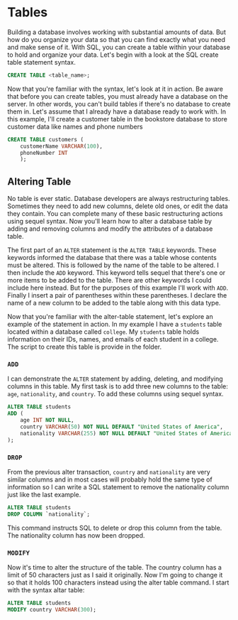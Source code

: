 # Tables

Building a database involves working with substantial amounts of data. But how do you organize your data so that you can find exactly what you need and make sense of it. With SQL, you can create a table within your database to hold and organize your data. Let's begin with a look at the SQL create table statement syntax.


```sql
CREATE TABLE <table_name>;

```

Now that you're familiar with the syntax, let's look at it in action. Be aware that before you can create tables, you must already have a database on the server. In other words, you can't build tables if there's no database to create them in. Let's assume that I already have a database ready to work with. In this example, I'll create a customer table in the bookstore database to store customer data like names and phone numbers


```sql
CREATE TABLE customers (
	customerName VARCHAR(100),
	phoneNumber INT
	);

```


## Altering Table

No table is ever static. Database developers are always restructuring tables. Sometimes they need to add new columns, delete old ones, or edit the data they contain. You can complete many of these basic restructuring actions using sequel syntax. Now you'll learn how to alter a database table by adding and removing columns and modify the attributes of a database table. 

The first part of an `ALTER` statement is the `ALTER TABLE` keywords. These keywords informed the database that there was a table whose contents must be altered. This is followed by the name of the table to be altered. I then include the `ADD` keyword. This keyword tells sequel that there's one or more items to be added to the table. There are other keywords I could include here instead. But for the purposes of this example I'll work with `ADD`. Finally I insert a pair of parentheses within these parentheses. I declare the name of a new column to be added to the table along with this data type.

Now that you're familiar with the alter-table statement, let's explore an example of the statement in action. In my example I have a `students` table located within a database called `college`. My `students` table holds information on their IDs, names, and emails of each student in a college. The script to create this table is provide in the folder.


### `ADD`

I can demonstrate the `ALTER` statement by adding, deleting, and modifying columns in this table. My first task is to add three new columns to the table: `age`, `nationality`, and `country`. To add these columns using sequel syntax.


```sql
ALTER TABLE students
ADD (
	age INT NOT NULL,
	country VARCHAR(50) NOT NULL DEFAULT "United States of America",
	nationality VARCHAR(255) NOT NULL DEFAULT "United States of America"
);
```


### `DROP`

From the previous alter transaction, `country` and `nationality` are very similar columns and in most cases will probably hold the same type of information so I can write a SQL statement to remove the nationality column just like the last example.


```sql
ALTER TABLE students
DROP COLUMN `nationality`;

```

This command instructs SQL to delete or drop this column from the table. The nationality column has now been dropped.


### `MODIFY`

Now it's time to alter the structure of the table. The country column has a limit of 50 characters just as I said it originally. Now I'm going to change it so that it holds 100 characters instead using the alter table command. I start with the syntax altar table:


```sql
ALTER TABLE students 
MODIFY country VARCHAR(300);

```
